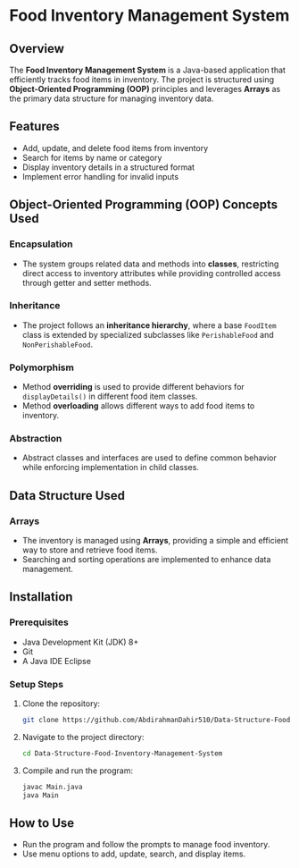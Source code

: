 # Food Inventory Management System

## Overview
The **Food Inventory Management System** is a Java-based application that efficiently tracks food items in inventory. The project is structured using **Object-Oriented Programming (OOP)** principles and leverages **Arrays** as the primary data structure for managing inventory data.

## Features
- Add, update, and delete food items from inventory
- Search for items by name or category
- Display inventory details in a structured format
- Implement error handling for invalid inputs

## Object-Oriented Programming (OOP) Concepts Used
### Encapsulation
- The system groups related data and methods into **classes**, restricting direct access to inventory attributes while providing controlled access through getter and setter methods.

### Inheritance
- The project follows an **inheritance hierarchy**, where a base `FoodItem` class is extended by specialized subclasses like `PerishableFood` and `NonPerishableFood`.

### Polymorphism
- Method **overriding** is used to provide different behaviors for `displayDetails()` in different food item classes.
- Method **overloading** allows different ways to add food items to inventory.

### Abstraction
- Abstract classes and interfaces are used to define common behavior while enforcing implementation in child classes.

## Data Structure Used
### Arrays
- The inventory is managed using **Arrays**, providing a simple and efficient way to store and retrieve food items.
- Searching and sorting operations are implemented to enhance data management.

## Installation
### Prerequisites
- Java Development Kit (JDK) 8+
- Git
- A Java IDE Eclipse

### Setup Steps
1. Clone the repository:
   ```sh
   git clone https://github.com/AbdirahmanDahir510/Data-Structure-Food-Inventory-Management-System.git
   ```
2. Navigate to the project directory:
   ```sh
   cd Data-Structure-Food-Inventory-Management-System
   ```
3. Compile and run the program:
   ```sh
   javac Main.java
   java Main
   ```

## How to Use
- Run the program and follow the prompts to manage food inventory.
- Use menu options to add, update, search, and display items.

